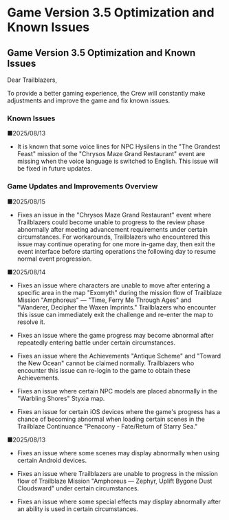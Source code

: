 # Game Version 3.5 Optimization and Known Issues
## Game Version 3.5 Optimization and Known Issues


Dear Trailblazers,

To provide a better gaming experience, the Crew will constantly make adjustments and improve the game and fix known issues.

### Known Issues

■2025/08/13

- It is known that some voice lines for NPC Hysilens in the "The Grandest Feast" mission of the "Chrysos Maze Grand Restaurant" event are missing when the voice language is switched to English. This issue will be fixed in future updates.

### Game Updates and Improvements Overview

■2025/08/15

- Fixes an issue in the "Chrysos Maze Grand Restaurant" event where Trailblazers could become unable to progress to the review phase abnormally after meeting advancement requirements under certain circumstances. For workarounds, Trailblazers who encountered this issue may continue operating for one more in-game day, then exit the event interface before starting operations the following day to resume normal event progression.

■2025/08/14

- Fixes an issue where characters are unable to move after entering a specific area in the map "Exomyth" during the mission flow of Trailblaze Mission "Amphoreus" — "Time, Ferry Me Through Ages" and "Wanderer, Decipher the Waxen Imprints." Trailblazers who encounter this issue can immediately exit the challenge and re-enter the map to resolve it.

- Fixes an issue where the game progress may become abnormal after repeatedly entering battle under certain circumstances.

- Fixes an issue where the Achievements "Antique Scheme" and "Toward the New Ocean" cannot be claimed normally. Trailblazers who encounter this issue can re-login to the game to obtain these Achievements.

- Fixes an issue where certain NPC models are placed abnormally in the "Warbling Shores" Styxia map.

- Fixes an issue for certain iOS devices where the game's progress has a chance of becoming abnormal when loading certain scenes in the Trailblaze Continuance "Penacony - Fate/Return of Starry Sea."

■2025/08/13

- Fixes an issue where some scenes may display abnormally when using certain Android devices.

- Fixes an issue where Trailblazers are unable to progress in the mission flow of Trailblaze Mission "Amphoreus — Zephyr, Uplift Bygone Dust Cloudsward" under certain circumstances.

- Fixes an issue where some special effects may display abnormally after an ability is used in certain circumstances.
